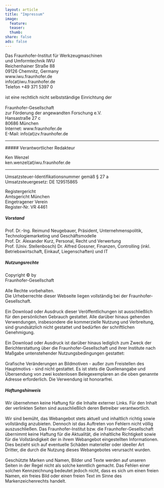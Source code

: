 ```yaml
---
layout: article
title: "Impressum"
image:
  feature:
  teaser:
  thumb:
share: false
ads: false
---
```


<pre style="font-size: inherit; font-family: inherit">
Das Fraunhofer-Institut für Werkzeugmaschinen
und Umformtechnik IWU
Reichenhainer Straße 88
09126 Chemnitz, Germany
www.iwu.fraunhofer.de
info(at)iwu.fraunhofer.de
Telefon +49 371 5397 0

ist eine rechtlich nicht selbstständige Einrichtung der

Fraunhofer-Gesellschaft 
zur Förderung der angewandten Forschung e.V.
Hansastraße 27 c
80686 München
Internet: www.fraunhofer.de
E-Mail: info(at)zv.fraunhofer.de
</pre>

<hr>
##### Verantwortlicher Redakteur
<pre style="font-size: inherit; font-family: inherit">
Ken Wenzel
ken.wenzel(at)iwu.fraunhofer.de
</pre>
<hr>

<pre style="font-size: inherit; font-family: inherit">
Umsatzsteuer-Identifikationsnummer gemäß § 27 a
Umsatzsteuergesetz: DE 129515865
</pre>

<pre style="font-size: inherit; font-family: inherit">
Registergericht
Amtsgericht München
Eingetragener Verein
Register-Nr. VR 4461
</pre>

##### Vorstand
<pre style="font-size: inherit; font-family: inherit; white-space: pre-wrap">
Prof. Dr.-Ing. Reimund Neugebauer, Präsident, Unternehmenspolitik, Technologiemarketing und Geschäftsmodelle
Prof. Dr. Alexander Kurz, Personal, Recht und Verwertung
Prof. (Univ. Stellenbosch) Dr. Alfred Gossner, Finanzen, Controlling (inkl. Betriebswirtschaft, Einkauf, Liegenschaften) und IT
</pre>

##### Nutzungsrechte

<pre style="font-size: inherit; font-family: inherit; white-space: pre-wrap">
Copyright © by
Fraunhofer-Gesellschaft

Alle Rechte vorbehalten.
Die Urheberrechte dieser Webseite liegen vollständig bei der Fraunhofer-Gesellschaft.

Ein Download oder Ausdruck dieser Veröffentlichungen ist ausschließlich für den persönlichen Gebrauch gestattet. Alle darüber hinaus gehenden Verwendungen, insbesondere die kommerzielle Nutzung und Verbreitung, sind grundsätzlich nicht gestattet und bedürfen der schriftlichen Genehmigung.

Ein Download oder Ausdruck ist darüber hinaus lediglich zum Zweck der Berichterstattung über die Fraunhofer-Gesellschaft und ihrer Institute nach Maßgabe untenstehender Nutzungsbedingungen gestattet:

Grafische Veränderungen an Bildmotiven - außer zum Freistellen des Hauptmotivs - sind nicht gestattet. Es ist stets die Quellenangabe und Übersendung von zwei kostenlosen Belegexemplaren an die oben genannte Adresse erforderlich. Die Verwendung ist honorarfrei.
</pre>

##### Haftungshinweis

<pre style="font-size: inherit; font-family: inherit; white-space: pre-wrap">
Wir übernehmen keine Haftung für die Inhalte externer Links. Für den Inhalt der verlinkten Seiten sind ausschließlich deren Betreiber verantwortlich.

Wir sind bemüht, das Webangebot stets aktuell und inhaltlich richtig sowie vollständig anzubieten. Dennoch ist das Auftreten von Fehlern nicht völlig auszuschließen. Das Fraunhofer-Institut bzw. die Fraunhofer-Gesellschaft übernimmt keine Haftung für die Aktualität, die inhaltliche Richtigkeit sowie für die Vollständigkeit der in ihrem Webangebot eingestellten Informationen. Dies bezieht sich auf eventuelle Schäden materieller oder ideeller Art Dritter, die durch die Nutzung dieses Webangebotes verursacht wurden.

Geschützte Marken und Namen, Bilder und Texte werden auf unseren Seiten in der Regel nicht als solche kenntlich gemacht. Das Fehlen einer solchen Kennzeichnung bedeutet jedoch nicht, dass es sich um einen freien Namen, ein freies Bild oder einen freien Text im Sinne des Markenzeichenrechts handelt.
</pre>
